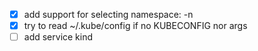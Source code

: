 * [x] add support for selecting namespace: -n
* [x] try to read ~/.kube/config if no KUBECONFIG nor args
* [ ] add service kind
